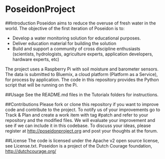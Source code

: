 # PoseidonProject

##Introduction
Poseidon aims to reduce the overuse of fresh water in the world.
The objective of the first iteration of Poseidon is to:
- Develop a water monitoring solution for educational purposes.
- Deliver education material for building the solution
- Build and support a community of cross discipline enthusiasts (scientists, hydrologists, agriculture experts, application developers, hardware experts, etc)
 
The project uses a Raspberry Pi with soil moisture and barometer sensors. The data is submitted to
Bluemix, a cloud platform (Platform as a Service), for process by application.
The code in this repository provides the Python script that will be running on the Pi.

##Usage
See the README.md files in the Tutorialx folders for instructions.

##Contributions
Please fork or clone this repository if you want to improve code and contribute to
the project. To notify us of your improvements go to Track & Plan and create
a work item with tag #patch and refer to your repository and the modified files.
We will evaluate your improvement and see if we can include it in this codebase. 
To discuss your ideas, please register at http://poseidonproject.org and post your
thoughts at the forum.

##License 
The code is licensed under the Apache v2 open source license, see License.txt. 
Poseidon is a project of the Dutch Courage foundation, http://dutchcourage.org/
